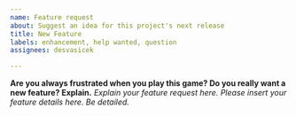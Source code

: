 ```yaml
---
name: Feature request
about: Suggest an idea for this project's next release
title: New Feature
labels: enhancement, help wanted, question
assignees: desvasicek

---
```


**Are you always frustrated when you play this game? Do you really want a new feature? Explain.**
*Explain your feature request here.*
*Please insert your feature details here. Be detailed.*
